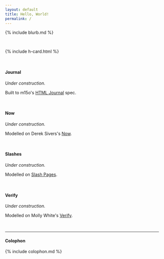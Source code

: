```yaml
---
layout: default
title: Hello, World!
permalink: /
---
```


{% include blurb.md %}

<br>


{% include h-card.html %}

<br>


#### Journal

*Under construction.*

Built to m15o's [HTML Journal](https://journal.miso.town/) spec.

<br>


#### Now

*Under construction.*

Modelled on Derek Sivers's [Now](https://nownownow.com/about).

<br>


#### Slashes

*Under construction.*

Modelled on [Slash Pages](https://slashpages.net/).

<br>


#### Verify

*Under construction.*

Modelled on Molly White's [Verify](https://www.mollywhite.net/verify/).

<br>

<hr>


#### Colophon

{% include colophon.md %}
